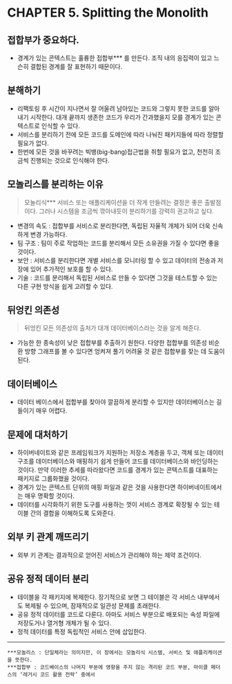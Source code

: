 # CHAPTER 5. Splitting the Monolith

## 접합부가 중요하다.
- 경계가 있는 콘텍스트는 훌륭한 접합부*** 를 만든다. 조직 내의 응집력이 있고 느슨히 결합된 경계를 잘 표현하기 때문이다. 

## 분해하기
- 리팩토링 후 시간이 지나면서 잘 어울려 남아있는 코드와 그렇지 못한 코드를 알아내기 시작한다. 대개 끝까지 생존한 코드가 우리가 간과했을지 모를 경계가 있는 콘텍스트로 인식할 수 있다.
- 서비스를 분리하기 전에 모든 코드를 도메인에 따라 나눠진 패키지들에 따라 정렬할 필요가 없다.
- 한번에 모든 것을 바꾸려는 빅뱅(big-bang)접근법을 취할 필요가 없고, 천천히 조금씩 진행되는 것으로 인식해야 한다.

## 모놀리스를 분리하는 이유
> 모놀리식*** 서비스 또는 애플리케이션을 더 작게 만들려는 결정은 좋은 출발점이다. 그러나 시스템을 조금씩 깎아내듯이 분리하기를 강력히 권고하고 싶다.
- 변경의 속도 : 접합부를 서비스로 분리한다면, 독립된 자율적 개체가 되어 더욱 신속하게 변경 가능하다.
- 팀 구조 : 팀이 주로 작업하는 코드를 분리해서 모든 소유권을 가질 수 있다면 좋을 것이다.
- 보안 : 서비스를 분리한다면 개별 서비스를 모니터링 할 수 있고 데이터의 전송과 저장에 있어 추가적인 보호를 할 수 있다.
- 기술 : 코드를 분리해서 독립된 서비스로 만들 수 있다면 그것을 테스트할 수 있는 다른 구현 방식을 쉽게 고려할 수 있다.

## 뒤엉킨 의존성
> 뒤엉킨 모든 의존성의 출처가 대개 데이터베이스라는 것을 알게 해준다.
- 가능한 한 종속성이 낮은 접합부를 추출하기 원한다. 다양한 접합부를 의존성 비순환 방향 그래프를 볼 수 있다면 엉켜져 풀기 어려울 것 같은 접합부를 찾는 데 도움이 된다.

## 데이터베이스
- 데이터 베이스에서 접합부를 찾아야 깔끔하게 분리할 수 있지만 데이터베이스는 길들이기 매우 어렵다.

## 문제에 대처하기
- 하이버네이트와 같은 프레임워크가 지원하는 저장소 계층을 두고, 객체 또는 데이터 구조를 데이터베이스와 매핑하기 쉽게 만들어 코드를 데이터베이스와 바인딩하는 것이다. 만약 이러한 추세를 따라왔다면 코드를 경계가 있는 콘텍스트를 대표하는 패키지로 그룹화했을 것이다.
- 경계가 있는 콘텍스트 단위의 매핑 파일과 같은 것을 사용한다면 하이버네이트에서는 매우 명확할 것이다.
- 데이터를 시각화하기 위한 도구를 사용하는 껏이 서비스 경계로 확장될 수 있는 테이블 간의 결합을 이해하도록 도와준다.

## 외부 키 관계 깨뜨리기
- 외부 키 관계는 결과적으로 얻어진 서비스가 관리해야 하는 제약 조건이다.

## 공유 정적 데이터 분리
- 테이블을 각 패키지에 복제한다. 장기적으로 보면 그 테이블은 각 서비스 내부에서도 복제될 수 있으며, 잠재적으로 일관성 문제를 초래한다.
- 공유 정적 데이터를 코드로 다룬다. 아마도 서비스 부분으로 배포되는 속성 파일에 저장도거나 열거형 개체가 될 수 있다. 
- 정적 데이터를 특정 독립적인 서비스 안에 삽입한다. 

---
```
***모놀리스 : 단일체라는 의미지만, 이 장에서는 모놀리식 시스템, 서비스 및 애플리케이션을 뜻한다.
***접합부 : 코드베이스의 나머지 부분에 영향을 주지 않는 격리된 코드 부분, 마이클 페더스의 ‘레거시 코드 활용 전략’ 중에서 
```

